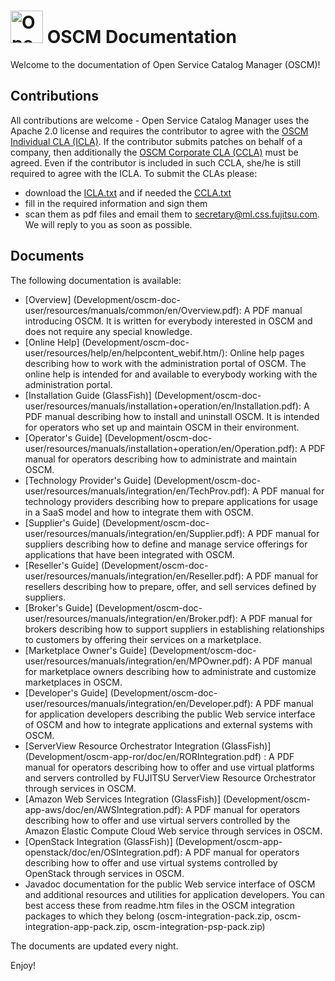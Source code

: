 <p align="center"><h1><img height="52" src="https://avatars0.githubusercontent.com/u/14330878" alt="Open Service Catalog Manager"/>&nbsp;OSCM Documentation</h1></p> 

Welcome to the documentation of Open Service Catalog Manager (OSCM)!

## Contributions
All contributions are welcome - Open Service Catalog Manager uses the Apache 2.0 license and requires the contributor to agree with the [OSCM Individual CLA (ICLA)](https://github.com/servicecatalog/development/blob/master/ICLA.txt). If the contributor submits patches on behalf of a company, then additionally the [OSCM Corporate CLA (CCLA)](https://github.com/servicecatalog/development/blob/master/CCLA.txt) must be agreed. Even if the contributor is included in such CCLA, she/he is still required to agree with the ICLA. To submit the CLAs please:
* download the [ICLA.txt](https://github.com/servicecatalog/development/blob/master/ICLA.txt) and if needed the [CCLA.txt](https://github.com/servicecatalog/development/blob/master/CCLA.txt)
* fill in the required information and sign them
* scan them as pdf files and email them to secretary@ml.css.fujitsu.com. We will reply to you as soon as possible.

## Documents

The following documentation is available:

* [Overview] (Development/oscm-doc-user/resources/manuals/common/en/Overview.pdf): A PDF manual introducing OSCM. It is written for everybody interested in OSCM and does not require any special knowledge.
* [Online Help] (Development/oscm-doc-user/resources/help/en/helpcontent_webif.htm/): Online help pages describing how to work with the administration portal of OSCM. The online help is intended for and available to everybody working with the administration portal.
* [Installation Guide (GlassFish)] (Development/oscm-doc-user/resources/manuals/installation+operation/en/Installation.pdf): A PDF manual describing how to install and uninstall OSCM. It is intended for operators who set up and maintain OSCM in their environment.
* [Operator's Guide] (Development/oscm-doc-user/resources/manuals/installation+operation/en/Operation.pdf): A PDF manual for operators describing how to administrate and maintain OSCM.
* [Technology Provider's Guide] (Development/oscm-doc-user/resources/manuals/integration/en/TechProv.pdf): A PDF manual for technology providers describing how to prepare applications for usage in a SaaS model and how to integrate them with OSCM.
* [Supplier's Guide] (Development/oscm-doc-user/resources/manuals/integration/en/Supplier.pdf): A PDF manual for suppliers describing how to define and manage service offerings for applications that have been integrated with OSCM.
* [Reseller's Guide] (Development/oscm-doc-user/resources/manuals/integration/en/Reseller.pdf): A PDF manual for resellers describing how to prepare, offer, and sell services defined by suppliers.
* [Broker's Guide] (Development/oscm-doc-user/resources/manuals/integration/en/Broker.pdf): A PDF manual for brokers describing how to support suppliers in establishing relationships to customers by offering their services on a marketplace.
* [Marketplace Owner's Guide] (Development/oscm-doc-user/resources/manuals/integration/en/MPOwner.pdf): A PDF manual for marketplace owners describing how to administrate and customize marketplaces in OSCM.
* [Developer's Guide] (Development/oscm-doc-user/resources/manuals/integration/en/Developer.pdf): A PDF manual for application developers describing the public Web service
interface of OSCM and how to integrate applications and external systems with OSCM.
* [ServerView Resource Orchestrator Integration (GlassFish)] (Development/oscm-app-ror/doc/en/RORIntegration.pdf) : A PDF manual for operators describing how to offer and use virtual platforms and servers controlled by FUJITSU ServerView Resource Orchestrator through services in OSCM.
* [Amazon Web Services Integration (GlassFish)] (Development/oscm-app-aws/doc/en/AWSIntegration.pdf): A PDF manual for operators describing how to offer and use virtual servers controlled by the Amazon Elastic Compute Cloud Web service through services in OSCM.
* [OpenStack Integration (GlassFish)] (Development/oscm-app-openstack/doc/en/OSIntegration.pdf): A PDF manual for operators describing how to offer and use virtual systems controlled by OpenStack through services in OSCM.
* Javadoc documentation for the public Web service interface of OSCM and additional resources
and utilities for application developers. You can best access these from readme.htm files in the OSCM integration packages to which they belong (oscm-integration-pack.zip, oscm-integration-app-pack.zip, oscm-integration-psp-pack.zip)

The documents are updated every night.

Enjoy!

